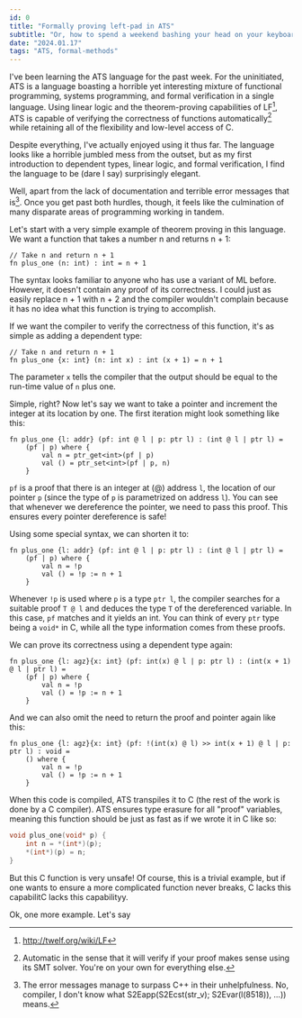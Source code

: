 ```yaml
---
id: 0
title: "Formally proving left-pad in ATS"
subtitle: "Or, how to spend a weekend bashing your head on your keyboard"
date: "2024.01.17"
tags: "ATS, formal-methods"
---
```


I've been learning the ATS language for the past week. For the uninitiated, ATS is a language boasting a horrible yet interesting 
mixture of functional programming, systems programming, and formal verification in a single language. Using linear logic and
the theorem-proving capabilities of LF[^1], ATS is capable of verifying the correctness of functions automatically[^2] while
retaining all of the flexibility and low-level access of C.

Despite everything, I've actually enjoyed using it thus far. The language looks like a horrible jumbled mess from the outset, but
as my first introduction to dependent types, linear logic, and formal verification, I find the language to be (dare I say) surprisingly elegant.

Well, apart from the lack of documentation and terrible error messages that is[^3]. Once you get past both hurdles, though, it feels
like the culmination of many disparate areas of programming working in tandem.

Let's start with a very simple example of theorem proving in this language. We want a function that takes a number n and returns
n + 1:
```
// Take n and return n + 1
fn plus_one (n: int) : int = n + 1
```
The syntax looks familiar to anyone who has use a variant of ML before. However, it doesn't contain any proof of its correctness.
I could just as easily replace n + 1 with n + 2 and the compiler wouldn't complain because it has no idea what this function is
trying to accomplish.

If we want the compiler to verify the correctness of this function, it's as simple as adding a dependent type:
```
// Take n and return n + 1
fn plus_one {x: int} (n: int x) : int (x + 1) = n + 1
```
The parameter `x` tells the compiler that the output should be equal to the run-time value of `n` plus one.

Simple, right? Now let's say we want to take a pointer and increment the integer at its location by one. The first iteration
might look something like this:
```
fn plus_one {l: addr} (pf: int @ l | p: ptr l) : (int @ l | ptr l) =
    (pf | p) where {
        val n = ptr_get<int>(pf | p)
        val () = ptr_set<int>(pf | p, n)
    }
```
`pf` is a proof that there is an integer at (@) address `l`, the location of our pointer `p` (since 
the type of `p` is parametrized on address `l`). You can see that whenever we dereference the pointer,
we need to pass this proof. This ensures every pointer dereference is safe!

Using some special syntax, we can shorten it to:
```
fn plus_one {l: addr} (pf: int @ l | p: ptr l) : (int @ l | ptr l) =
    (pf | p) where {
        val n = !p
        val () = !p := n + 1
    }
```
Whenever `!p` is used where `p` is a type `ptr l`, the compiler searches for a suitable proof `T @ l` and
deduces the type `T` of the dereferenced variable. In this case, `pf` matches and it yields an int. You can
think of every `ptr` type being a `void*` in C, while all the type information comes from these proofs.

We can prove its correctness using a dependent type again:
```
fn plus_one {l: agz}{x: int} (pf: int(x) @ l | p: ptr l) : (int(x + 1) @ l | ptr l) =
    (pf | p) where {
        val n = !p
        val () = !p := n + 1
    }
```

And we can also omit the need to return the proof and pointer again like this:

```
fn plus_one {l: agz}{x: int} (pf: !(int(x) @ l) >> int(x + 1) @ l | p: ptr l) : void =
    () where {
        val n = !p
        val () = !p := n + 1
    }
```

When this code is compiled, ATS transpiles it to C (the rest of the work is done by a C compiler). ATS ensures
type erasure for all "proof" variables, meaning this function should be just as fast as if we wrote it in C like so:
```C
void plus_one(void* p) {
    int n = *(int*)(p);
    *(int*)(p) = n;
}
```
But this C function is very unsafe! Of course, this is a trivial example, but if one wants to ensure a more complicated
function never breaks, C lacks this capabilitC lacks this capabilityy.

Ok, one more example. Let's say 




[^1]: http://twelf.org/wiki/LF
[^2]: Automatic in the sense that it will verify if your proof makes sense using its SMT solver. You're on your own for everything else.
[^3]: The error messages manage to surpass C++ in their unhelpfulness. No, compiler, I don't know what S2Eapp(S2Ecst(str_v); S2Evar(l(8518)), ...)) means.
